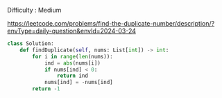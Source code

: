 Difficulty : Medium 

https://leetcode.com/problems/find-the-duplicate-number/description/?envType=daily-question&envId=2024-03-24 

```python
class Solution:
    def findDuplicate(self, nums: List[int]) -> int:
        for i in range(len(nums)):
            ind = abs(nums[i])
            if nums[ind] < 0:
                return ind
            nums[ind] = -nums[ind]
        return -1
```
